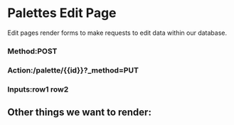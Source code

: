 # Palettes Edit Page

Edit pages render forms to make requests to edit data within our database.

### Method:POST
### Action:/palette/{{id}}?_method=PUT
### Inputs:row1 row2

## Other things we want to render:






